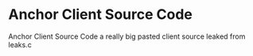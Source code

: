 # Anchor Client Source Code
 Anchor Client Source Code a really big pasted client source leaked from leaks.c 
